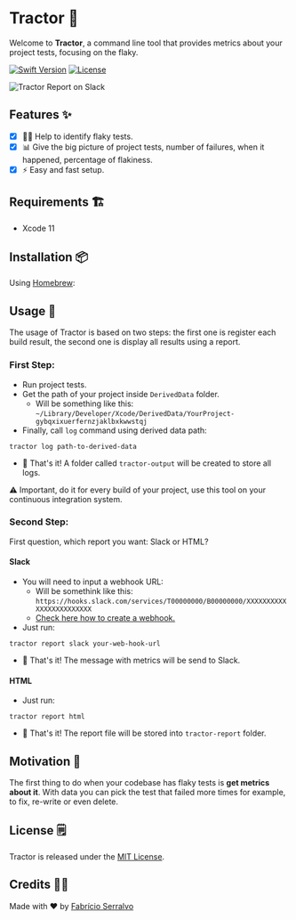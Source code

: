 # Tractor 🚜
Welcome to **Tractor**, a command line tool that provides metrics about your project tests, focusing on the flaky.

[![Swift Version][swift-image]][swift-url]
[![License][license-image]][license-url]

![Tractor Report on Slack](https://github.com/serralvo/Tractor/blob/master/tractor-report.png)

## Features ✨
- [x] 🕵️‍♂️ Help to identify flaky tests.
- [x] 📊 Give the big picture of project tests, number of failures, when it happened, percentage of flakiness.
- [x] ⚡️ Easy and fast setup.

## Requirements 🏗
- Xcode 11 

## Installation 📦
Using [Homebrew](http://brew.sh/):

## Usage 🔌
The usage of Tractor is based on two steps: the first one is register each build result, the second one is display all results using a report.

### First Step:
- Run project tests.
- Get the path of your project inside `DerivedData` folder. 
  - Will be something like this: `~/Library/Developer/Xcode/DerivedData/YourProject-gybqxixuerfernzjaklbxkwwstqj`
- Finally, call `log` command using derived data path:

```
tractor log path-to-derived-data
```
- 🎉 That's it! A folder called `tractor-output` will be created to store all logs.

⚠️ Important, do it for every build of your project, use this tool on your continuous integration system.

### Second Step:
First question, which report you want: Slack or HTML?

#### Slack
- You will need to input a webhook URL:
  - Will be somethink like this: `https://hooks.slack.com/services/T00000000/B00000000/XXXXXXXXXXXXXXXXXXXXXXXX`
  - [Check here how to create a webhook.](https://api.slack.com/messaging/webhooks)
- Just run: 
```
tractor report slack your-web-hook-url
```
- 🎉 That's it! The message with metrics will be send to Slack.

#### HTML
- Just run:
```
tractor report html
```
- 🎉 That's it! The report file will be stored into `tractor-report` folder.

## Motivation 🧡
The first thing to do when your codebase has flaky tests is **get metrics about it**. With data you can pick the test that failed more times for example, to fix, re-write or even delete. 

## License 🗒
Tractor is released under the [MIT License](https://opensource.org/licenses/MIT).

## Credits 👨‍💻
Made with ❤️ by [Fabrício Serralvo](https://twitter.com/serralvo_)

[swift-image]:https://img.shields.io/badge/swift-5.2-orange.svg
[swift-url]: https://swift.org/
[license-image]: https://img.shields.io/badge/License-MIT-blue.svg
[license-url]: LICENSE
